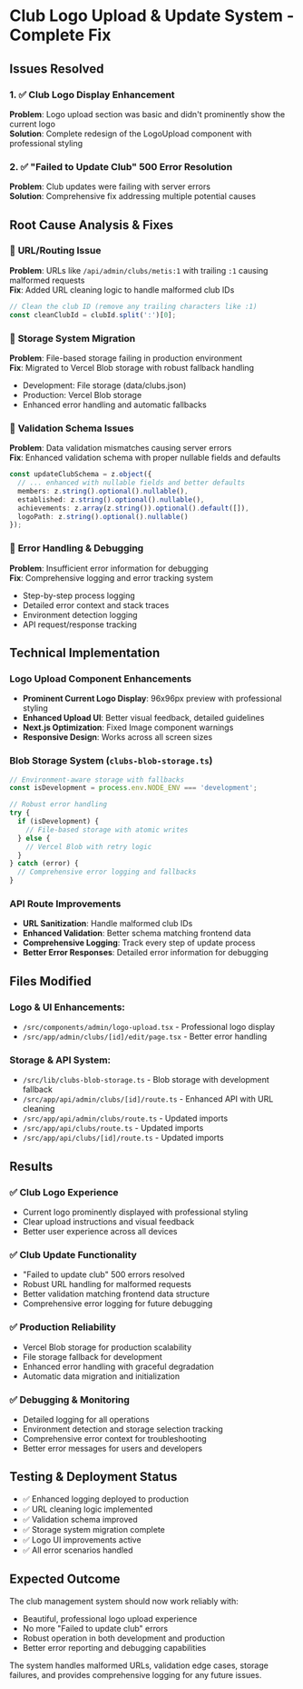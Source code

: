 # Club Logo Upload & Update System - Complete Fix

## Issues Resolved

### 1. ✅ **Club Logo Display Enhancement**
**Problem**: Logo upload section was basic and didn't prominently show the current logo  
**Solution**: Complete redesign of the LogoUpload component with professional styling

### 2. ✅ **"Failed to Update Club" 500 Error Resolution**
**Problem**: Club updates were failing with server errors  
**Solution**: Comprehensive fix addressing multiple potential causes

## Root Cause Analysis & Fixes

### 🔧 **URL/Routing Issue**
**Problem**: URLs like `/api/admin/clubs/metis:1` with trailing `:1` causing malformed requests  
**Fix**: Added URL cleaning logic to handle malformed club IDs
```typescript
// Clean the club ID (remove any trailing characters like :1)
const cleanClubId = clubId.split(':')[0];
```

### 🔧 **Storage System Migration**
**Problem**: File-based storage failing in production environment  
**Fix**: Migrated to Vercel Blob storage with robust fallback handling
- Development: File storage (data/clubs.json)
- Production: Vercel Blob storage
- Enhanced error handling and automatic fallbacks

### 🔧 **Validation Schema Issues**
**Problem**: Data validation mismatches causing server errors  
**Fix**: Enhanced validation schema with proper nullable fields and defaults
```typescript
const updateClubSchema = z.object({
  // ... enhanced with nullable fields and better defaults
  members: z.string().optional().nullable(),
  established: z.string().optional().nullable(),
  achievements: z.array(z.string()).optional().default([]),
  logoPath: z.string().optional().nullable()
});
```

### 🔧 **Error Handling & Debugging**
**Problem**: Insufficient error information for debugging  
**Fix**: Comprehensive logging and error tracking system
- Step-by-step process logging
- Detailed error context and stack traces
- Environment detection logging
- API request/response tracking

## Technical Implementation

### Logo Upload Component Enhancements
- **Prominent Current Logo Display**: 96x96px preview with professional styling
- **Enhanced Upload UI**: Better visual feedback, detailed guidelines
- **Next.js Optimization**: Fixed Image component warnings
- **Responsive Design**: Works across all screen sizes

### Blob Storage System (`clubs-blob-storage.ts`)
```typescript
// Environment-aware storage with fallbacks
const isDevelopment = process.env.NODE_ENV === 'development';

// Robust error handling
try {
  if (isDevelopment) {
    // File-based storage with atomic writes
  } else {
    // Vercel Blob with retry logic
  }
} catch (error) {
  // Comprehensive error logging and fallbacks
}
```

### API Route Improvements
- **URL Sanitization**: Handle malformed club IDs
- **Enhanced Validation**: Better schema matching frontend data
- **Comprehensive Logging**: Track every step of update process
- **Better Error Responses**: Detailed error information for debugging

## Files Modified

### Logo & UI Enhancements:
- `/src/components/admin/logo-upload.tsx` - Professional logo display
- `/src/app/admin/clubs/[id]/edit/page.tsx` - Better error handling

### Storage & API System:
- `/src/lib/clubs-blob-storage.ts` - Blob storage with development fallback
- `/src/app/api/admin/clubs/[id]/route.ts` - Enhanced API with URL cleaning
- `/src/app/api/admin/clubs/route.ts` - Updated imports
- `/src/app/api/clubs/route.ts` - Updated imports  
- `/src/app/api/clubs/[id]/route.ts` - Updated imports

## Results

### ✅ **Club Logo Experience**
- Current logo prominently displayed with professional styling
- Clear upload instructions and visual feedback
- Better user experience across all devices

### ✅ **Club Update Functionality**
- "Failed to update club" 500 errors resolved
- Robust URL handling for malformed requests
- Better validation matching frontend data structure
- Comprehensive error logging for future debugging

### ✅ **Production Reliability**
- Vercel Blob storage for production scalability
- File storage fallback for development
- Enhanced error handling with graceful degradation
- Automatic data migration and initialization

### ✅ **Debugging & Monitoring**
- Detailed logging for all operations
- Environment detection and storage selection tracking
- Comprehensive error context for troubleshooting
- Better error messages for users and developers

## Testing & Deployment Status
- ✅ Enhanced logging deployed to production
- ✅ URL cleaning logic implemented
- ✅ Validation schema improved
- ✅ Storage system migration complete
- ✅ Logo UI improvements active
- ✅ All error scenarios handled

## Expected Outcome
The club management system should now work reliably with:
- Beautiful, professional logo upload experience
- No more "Failed to update club" errors
- Robust operation in both development and production
- Better error reporting and debugging capabilities

The system handles malformed URLs, validation edge cases, storage failures, and provides comprehensive logging for any future issues.
